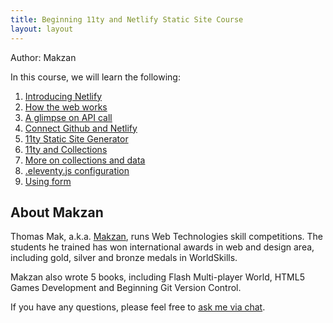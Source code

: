 ```yaml
---
title: Beginning 11ty and Netlify Static Site Course
layout: layout
---
```


Author: Makzan

In this course, we will learn the following:

1. [Introducing Netlify](/lesson-1-introducing-netlify/)
2. [How the web works](/lesson-2-dynamic-vs-static-web/)
3. [A glimpse on API call](/lesson-3-a-glimpse-on-api/)
4. [Connect Github and Netlify](/lesson-4-connect-github-and-netlify/)
5. [11ty Static Site Generator](/lesson-5-introducing-11ty/)
6. [11ty and Collections](/lesson-6-11ty-and-collections/)
7. [More on collections and data](/lesson-7-collections-and-data/)
8. [.eleventy.js configuration](/lesson-8-eleventy-js-configuration/)
9. [Using form](/lesson-9-using-form/)


## About Makzan

Thomas Mak, a.k.a. [Makzan](https://makzan.net), runs Web Technologies skill competitions. The students he trained has won international awards in web and design area, including gold, silver and bronze medals in WorldSkills.

Makzan also wrote 5 books, including Flash Multi-player World, HTML5 Games Development and Beginning Git Version Control.

If you have any questions, please feel free to <a href="#" onclick="dashly.open()" data-turbolinks="false">ask me via chat</a>.